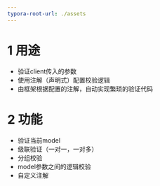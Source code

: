 ```yaml
---
typora-root-url: ./assets
---
```


# 1 用途

- 验证client传入的参数
- 使用注解（声明式）配置校验逻辑
- 由框架根据配置的注解，自动实现繁琐的验证代码

# 2 功能

- 验证当前model
- 级联验证（一对一，一对多）
- 分组校验
- model参数之间的逻辑校验
- 自定义注解



